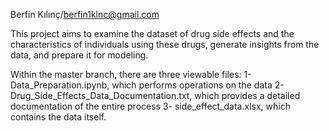 Berfin Kılınç/berfin1klnc@gmail.com

This project aims to examine the dataset of drug side effects and the characteristics of individuals using these drugs, generate insights from the data, and prepare it for modeling. 

Within the master branch, there are three viewable files: 
 1- Data_Preparation.ipynb, which performs operations on the data 
 2- Drug_Side_Effects_Data_Documentation.txt, which provides a detailed documentation of the entire process
 3- side_effect_data.xlsx, which contains the data itself.
